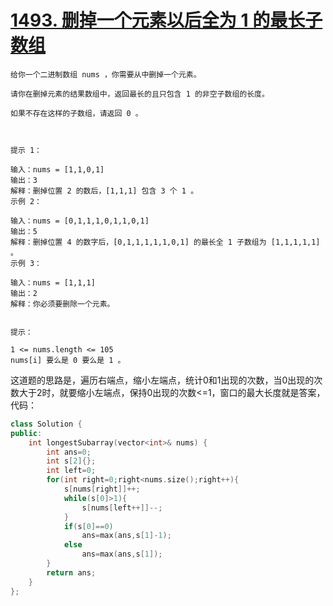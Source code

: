 # [1493. 删掉一个元素以后全为 1 的最长子数组](https://leetcode.cn/problems/longest-subarray-of-1s-after-deleting-one-element/description/)

```
给你一个二进制数组 nums ，你需要从中删掉一个元素。

请你在删掉元素的结果数组中，返回最长的且只包含 1 的非空子数组的长度。

如果不存在这样的子数组，请返回 0 。

 

提示 1：

输入：nums = [1,1,0,1]
输出：3
解释：删掉位置 2 的数后，[1,1,1] 包含 3 个 1 。
示例 2：

输入：nums = [0,1,1,1,0,1,1,0,1]
输出：5
解释：删掉位置 4 的数字后，[0,1,1,1,1,1,0,1] 的最长全 1 子数组为 [1,1,1,1,1] 。
示例 3：

输入：nums = [1,1,1]
输出：2
解释：你必须要删除一个元素。
 

提示：

1 <= nums.length <= 105
nums[i] 要么是 0 要么是 1 。
```
这道题的思路是，遍历右端点，缩小左端点，统计0和1出现的次数，当0出现的次数大于2时，就要缩小左端点，保持0出现的次数<=1，窗口的最大长度就是答案，代码：
```cpp
class Solution {
public:
    int longestSubarray(vector<int>& nums) {
        int ans=0;
        int s[2]{};
        int left=0;
        for(int right=0;right<nums.size();right++){
            s[nums[right]]++;
            while(s[0]>1){
                s[nums[left++]]--;
            }
            if(s[0]==0)
                ans=max(ans,s[1]-1);
            else
                ans=max(ans,s[1]);
        }
        return ans;
    }
};
```
